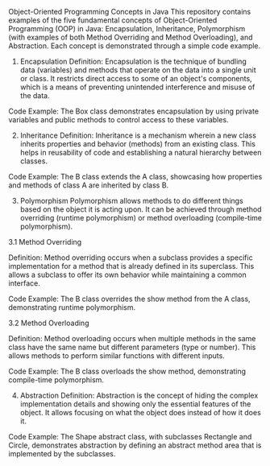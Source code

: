Object-Oriented Programming Concepts in Java
This repository contains examples of the five fundamental concepts of Object-Oriented Programming (OOP) in Java: Encapsulation, Inheritance, Polymorphism (with examples of both Method Overriding and Method Overloading), and Abstraction. Each concept is demonstrated through a simple code example.

1. Encapsulation
Definition: Encapsulation is the technique of bundling data (variables) and methods that operate on the data into a single unit or class. It restricts direct access to some of an object's components, which is a means of preventing unintended interference and misuse of the data.

Code Example: The Box class demonstrates encapsulation by using private variables and public methods to control access to these variables.

2. Inheritance
Definition: Inheritance is a mechanism wherein a new class inherits properties and behavior (methods) from an existing class. This helps in reusability of code and establishing a natural hierarchy between classes.

Code Example: The B class extends the A class, showcasing how properties and methods of class A are inherited by class B.

3. Polymorphism
Polymorphism allows methods to do different things based on the object it is acting upon. It can be achieved through method overriding (runtime polymorphism) or method overloading (compile-time polymorphism).

3.1 Method Overriding

Definition: Method overriding occurs when a subclass provides a specific implementation for a method that is already defined in its superclass. This allows a subclass to offer its own behavior while maintaining a common interface.

Code Example: The B class overrides the show method from the A class, demonstrating runtime polymorphism.

3.2 Method Overloading

Definition: Method overloading occurs when multiple methods in the same class have the same name but different parameters (type or number). This allows methods to perform similar functions with different inputs.

Code Example: The B class overloads the show method, demonstrating compile-time polymorphism.

4. Abstraction
Definition: Abstraction is the concept of hiding the complex implementation details and showing only the essential features of the object. It allows focusing on what the object does instead of how it does it.

Code Example: The Shape abstract class, with subclasses Rectangle and Circle, demonstrates abstraction by defining an abstract method area that is implemented by the subclasses.